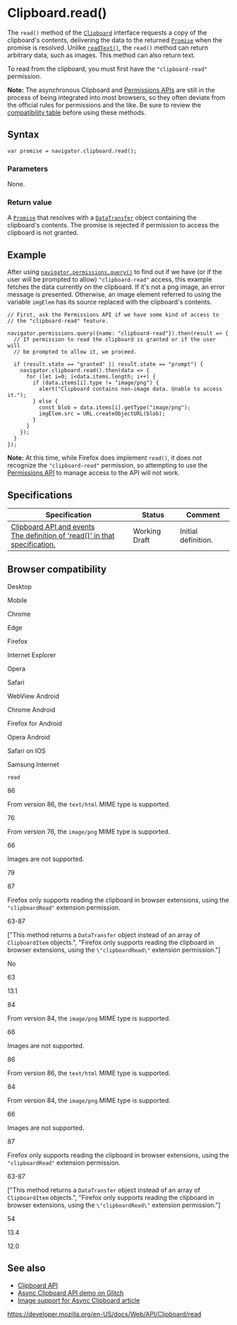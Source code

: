 # Clipboard.read()

The `read()` method of the [`Clipboard`](../clipboard) interface requests a copy of the clipboard's contents, delivering the data to the returned [`Promise`](https://developer.mozilla.org/en-US/docs/Web/JavaScript/Reference/Global_Objects/Promise) when the promise is resolved. Unlike [`readText()`](readtext), the `read()` method can return arbitrary data, such as images. This method can also return text.

To read from the clipboard, you must first have the `"clipboard-read"` permission.

**Note:** The asynchronous Clipboard and [Permissions APIs](../permissions_api) are still in the process of being integrated into most browsers, so they often deviate from the official rules for permissions and the like. Be sure to review the [compatibility table](#browser%0A____compatibility) before using these methods.

## Syntax

    var promise = navigator.clipboard.read();

### Parameters

None.

### Return value

A [`Promise`](https://developer.mozilla.org/en-US/docs/Web/JavaScript/Reference/Global_Objects/Promise) that resolves with a [`DataTransfer`](../datatransfer) object containing the clipboard's contents. The promise is rejected if permission to access the clipboard is not granted.

## Example

After using [`navigator.permissions.query()`](../permissions/query) to find out if we have (or if the user will be prompted to allow) `"clipboard-read"` access, this example fetches the data currently on the clipboard. If it's not a png image, an error message is presented. Otherwise, an image element referred to using the variable `imgElem` has its source replaced with the clipboard's contents.

    // First, ask the Permissions API if we have some kind of access to
    // the "clipboard-read" feature.

    navigator.permissions.query({name: "clipboard-read"}).then(result => {
      // If permission to read the clipboard is granted or if the user will
      // be prompted to allow it, we proceed.

      if (result.state == "granted" || result.state == "prompt") {
        navigator.clipboard.read().then(data => {
          for (let i=0; i<data.items.length; i++) {
            if (data.items[i].type != "image/png") {
              alert("Clipboard contains non-image data. Unable to access it.");
            } else {
              const blob = data.items[i].getType("image/png");
              imgElem.src = URL.createObjectURL(blob);
            }
          }
        });
      }
    });

**Note:** At this time, while Firefox does implement `read()`, it does not recognize the `"clipboard-read"` permission, so attempting to use the [Permissions API](../permissions_api) to manage access to the API will not work.

## Specifications

<table><thead><tr class="header"><th>Specification</th><th>Status</th><th>Comment</th></tr></thead><tbody><tr class="odd"><td><a href="https://w3c.github.io/clipboard-apis/#dom-clipboard-read">Clipboard API and events<br />
<span class="small">The definition of 'read()' in that specification.</span></a></td><td><span class="spec-wd">Working Draft</span></td><td>Initial definition.</td></tr></tbody></table>

## Browser compatibility

Desktop

Mobile

Chrome

Edge

Firefox

Internet Explorer

Opera

Safari

WebView Android

Chrome Android

Firefox for Android

Opera Android

Safari on IOS

Samsung Internet

`read`

86

From version 86, the `text/html` MIME type is supported.

76

From version 76, the `image/png` MIME type is supported.

66

Images are not supported.

79

87

Firefox only supports reading the clipboard in browser extensions, using the `"clipboardRead"` extension permission.

63-87

\["This method returns a `DataTransfer` object instead of an array of `ClipboardItem` objects.", "Firefox only supports reading the clipboard in browser extensions, using the `\"clipboardRead\"` extension permission."\]

No

63

13.1

84

From version 84, the `image/png` MIME type is supported.

66

Images are not supported.

86

From version 86, the `text/html` MIME type is supported.

84

From version 84, the `image/png` MIME type is supported.

66

Images are not supported.

87

Firefox only supports reading the clipboard in browser extensions, using the `"clipboardRead"` extension permission.

63-87

\["This method returns a `DataTransfer` object instead of an array of `ClipboardItem` objects.", "Firefox only supports reading the clipboard in browser extensions, using the `\"clipboardRead\"` extension permission."\]

54

13.4

12.0

## See also

- [Clipboard API](../clipboard_api)
- [Async Clipboard API demo on Glitch](https://async-clipboard-api.glitch.me/)
- [Image support for Async Clipboard article](https://web.dev/image-support-for-async-clipboard/)

<a href="https://developer.mozilla.org/en-US/docs/Web/API/Clipboard/read" class="_attribution-link">https://developer.mozilla.org/en-US/docs/Web/API/Clipboard/read</a>
